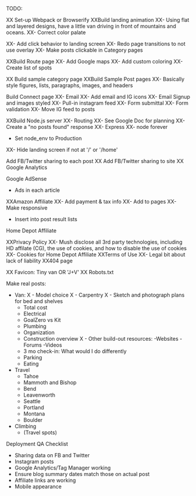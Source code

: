 
TODO:

XX Set-up Webpack or Browserify
XXBuild landing animation
XX- Using flat and layered designs, have a little van driving in front of mountains and oceans.
XX- Correct color palate

XX- Add click behavior to landing screen
XX- Redo page transitions to not use overlay
XX- Make posts clickable in Category pages

XXBuild Route page
XX- Add Google maps
XX- Add custom coloring
XX- Create list of spots

XX Build sample category page
XXBuild Sample Post pages
XX- Basically style figures, lists, paragraphs, images, and headers

Build Connect page
XX- Email
XX- Add email and IG icons
XX- Email Signup and images styled
XX- Pull-in instagram feed
XX- Form submittal
XX- Form validation
XX- Move IG feed to posts

XXBuild Node.js server
XX- Routing
XX- See Google Doc for planning
XX- Create a "no posts found" response
XX- Express
XX- node forever
- Set node_env to Production

XX- Hide landing screen if not at '/' or '/home'

Add FB/Twitter sharing to each post
XX Add FB/Twitter sharing to site
XX Google Analytics

Google AdSense
- Ads in each article

XXAmazon Affiliate
XX- Add payment & tax info
XX- Add to pages
XX- Make responsive
- Insert into post result lists

Home Depot Affiliate

XXPrivacy Policy
XX- Mush disclose all 3rd party technologies, including HD affilate (CG), the use of cookies, and how to disable the use of cookies
XX- Cookies for Home Depot Affiliate
XXTerms of Use
XX- Legal bit about lack of liability
XX404 page

XX Favicon: Tiny van OR 'J+V'
XX Robots.txt

Make real posts:
- Van:
X	- Model choice
X	- Carpentry
X	- Sketch and photograph plans for bed and shelves
	- Total cost
	- Electrical
	- GoalZero vs Kit
	- Plumbing
	- Organization
	- Construction overview
X	- Other build-out resources: -Websites -Forums -Videos
	- 3 mo check-in: What would I do differently
	- Parking
	- Eating
- Travel
	- Tahoe
	- Mammoth and Bishop
	- Bend
	- Leavenworth
	- Seattle
	- Portland
	- Montana
	- Boulder
- Climbing
	- (Travel spots)



Deployment QA Checklist
- Sharing data on FB and Twitter
- Instagram posts
- Google Analytics/Tag Manager working
- Ensure blog summary dates match those on actual post
- Affiliate links are working
- Mobile appearance